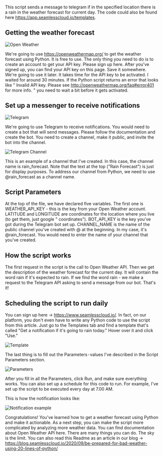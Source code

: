 This script sends a message to telegram if in the specified location there is a rain in the weather forecast for current day.
The code could also be found here https://app.seamlesscloud.io/templates.

## Getting the weather forecast
![Open Weather](../images/rain_weather_forecast/2.jpg)

We're going to use https://openweathermap.org/ to get the weather forecast using Python. It is free to use. The only thing you need to do is to create an account to get your API key. Please sign up here. After you've signed up, you can find your API key on this page. Save it somewhere. We're going to use it later.
It takes time for the API key to be activated. I waited for around 30 minutes. If the Python script returns an error that looks like " Invalid API key. Please see http://openweathermap.org/faq#error401 for more info. " you need to wait a bit before it gets activated.

## Set up a messenger to receive notifications
![Telegram](../images/rain_weather_forecast/3.png)

We're going to use Telegram to receive notifications. You would need to create a bot that will send messages. Please follow the documentation and create the bot. You need to create a channel, make it public, and invite the bot into the channel.

![Telegram Channel](../images/rain_weather_forecast/4.png)

This is an example of a channel that I've created. In this case, the channel name is rain_forecast. Note that the text at the top ("Rain Forecast") is just for display purposes. To address our channel from Python, we need to use @rain_forecast as a channel name.

## Script Parameters

At the top of the file, we have declared five variables. The first one is WEATHER_API_KEY - this is the key from your Open Weather account. LATITUDE and LONGITUDE are coordinates for the location where you live (to get them, just google "<your city name> coordinates"). BOT_API_KEY is the key you've got during the Telegram bot set up. CHANNEL_NAME is the name of the public channel you've created with @ at the beginning. In my case, it's @rain_forecast. You would need to enter the name of your channel that you've created.

## How the script works

The first request in the script is the call to Open Weather API. Then we get the description of the weather forecast for the current day. It will contain the word rain if it's expected to rain. If we find the word rain - we make a request to the Telegram API asking to send a message from our bot. That's it!

## Scheduling the script to run daily

You can sign up here -> https://www.seamlesscloud.io/. In fact, on our platform, you don't even have to write any Python code to use the script from this article. Just go to the Templates tab and find a template that's called "Get a notification if it's going to rain today." Hover over it and click "Use."

![Template](../images/rain_weather_forecast/5.png)

The last thing is to fill out the Parameters - values I've described in the Script Parameters section.

![Parameters](../images/rain_weather_forecast/6.png)

After you fill in all the Parameters, click Run, and make sure everything works. You can also set up a schedule for this code to run. For example, I've set up the script to be executed every day at 7.00 AM.

This is how the notification looks like:

![Notification example](../images/rain_weather_forecast/1.jpeg)

Congratulations! You've learned how to get a weather forecast using Python and make it actionable. As a next step, you can make the script more complicated by analyzing more weather data. You can find documentation about Open Weather API here. There are many things you can do. The sky is the limit.
You can also read this Readme as an article in our blog -> https://blog.seamlesscloud.io/2020/09/be-prepared-for-bad-weather-using-20-lines-of-python/
